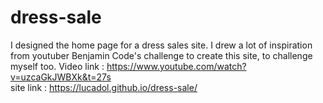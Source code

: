 # dress-sale
I designed the home page for a dress sales site. I drew a lot of inspiration from youtuber Benjamin Code's challenge to create this site, to challenge myself too. Video link : https://www.youtube.com/watch?v=uzcaGkJWBXk&t=27s<br>
site link : https://lucadol.github.io/dress-sale/
